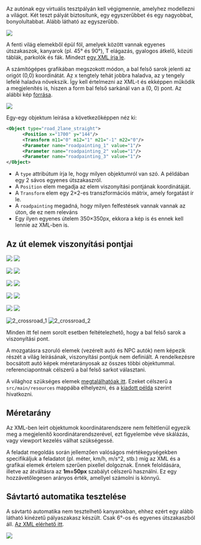 Az autónak egy virtuális tesztpályán kell végigmennie, amelyhez modellezni a világot. Két teszt pályát biztosítunk, egy egyszerűbbet és egy nagyobbat, bonyolultabbat. Alább látható az egyszerűbb.

![](https://raw.githubusercontent.com/SzFMV2018-Osz/handout/master/docs/images/test_world.png)

A fenti világ elemekből épül föl, amelyek között vannak egyenes útszakaszok, kanyarok (pl. 45° és 90°), T elágazás, gyalogos átkelő, közúti táblák, parkolók és fák. Mindezt [egy XML írja le](https://github.com/SzFMV2018-Osz/handout/blob/master/resources/test_world.xml).

A számítógépes grafikában megszokott módon, a bal felső sarok jelenti az origót (0,0) koordinátát. Az x tengtely tehát jobbra haladva, az y tengely lefelé haladva növekszik. Így kell értelmezni az XML-t és ekképpen működik a megjelenítés is, hiszen a form bal felső sarkánál van a (0, 0) pont. Az alábbi kép [forrása](http://www.e-cartouche.ch/content_reg/cartouche/graphics/en/html/Screen_learningObject3.html).

![](http://www.e-cartouche.ch/content_reg/cartouche/graphics/en/image/coordinates.jpg)

Egy-egy objektum leírása a következőképpen néz ki:

``` xml
<Object type="road_2lane_straight">
      <Position x="1700" y="144"/>
      <Transform m11="0" m12="1" m21="-1" m22="0"/>
      <Parameter name="roadpainting_1" value="1"/>
      <Parameter name="roadpainting_2" value="1"/>
      <Parameter name="roadpainting_3" value="1"/>
</Object>
```

* A `type` attribútum írja le, hogy milyen objektumról van szó. A példában egy 2 sávos egyenes útszakaszról.
* A `Position` elem megadja az elem viszonyítási pontjának koordinátáját.
* A `Transform` elem egy 2×2-es transzformációs mátrix, amely forgatást ír le.
* A `roadpainting` megadná, hogy milyen felfestések vannak vannak az úton, de ez nem releváns
* Egy ilyen egyenes útelem 350×350px, ekkora a kép is és ennek kell lennie az XML-ben is.

## Az út elemek viszonyítási pontjai

![](https://raw.githubusercontent.com/SzFMV2018-Osz/handout/master/docs/images/90right.png) ![](https://raw.githubusercontent.com/SzFMV2018-Osz/handout/master/docs/images/90left.png) 

![](https://raw.githubusercontent.com/SzFMV2018-Osz/handout/master/docs/images/45right.png) ![](https://raw.githubusercontent.com/SzFMV2018-Osz/handout/master/docs/images/45left.png)

![](https://raw.githubusercontent.com/SzFMV2018-Osz/handout/master/docs/images/6right.png) ![](https://raw.githubusercontent.com/SzFMV2018-Osz/handout/master/docs/images/6left.png)

![](https://raw.githubusercontent.com/SzFMV2018-Osz/handout/master/docs/images/tjunctionright.png)
![](https://raw.githubusercontent.com/SzFMV2018-Osz/handout/master/docs/images/tjunctionleft.png)

![](https://raw.githubusercontent.com/SzFMV2018-Osz/handout/master/docs/images/straight.png)
![](https://raw.githubusercontent.com/SzFMV2018-Osz/handout/master/docs/images/rotary.png)

![2_crossroad_1](https://raw.githubusercontent.com/SzFMV2018-Osz/handout/master/docs/images/2_crossroad_1.png)
![2_crossroad_2](https://raw.githubusercontent.com/SzFMV2018-Osz/handout/master/docs/images/2_crossroad_2.png)

Minden itt fel nem sorolt esetben feltételezhető, hogy a bal felső sarok a viszonyítási pont.

A mozgatásra szoruló elemek (vezérelt autó és NPC autók) nem képezik részét a világ leírásának, viszonyítási pontjuk nem definiált. A rendelkezésre bocsátott autó képek méretarányosak az összes többi objektummal. referenciapontnak célszerű a bal felső sarkot választani.

A világhoz szükséges elemek [megtalálhatóak itt](https://github.com/SzFMV2018-Osz/handout/tree/master/resources). Ezeket célszerű a `src/main/resources` mappába elhelyezni, és a [kiadott példa](https://github.com/SzFMV2018-Osz/AutomatedCar/blob/6784a1620dd1fa353cff6b339fed47e21a11a0ac/src/main/java/hu/oe/nik/szfmv/visualisation/CourseDisplay.java#L36) szerint hivatkozni.

## Méretarány

Az XML-ben leírt objektumok koordinátarendszere nem feltétlenül egyezik meg a megjelenítő koordinátarendszerével, ezt figyelembe véve skálázás, vagy viewport kezelés válhat szükségessé.

A feladat megoldás során jellemzően valóságos mértékegységekben specifikáljuk a feladatot (pl. méter, km/h, m/s^2, stb.) míg az XML és a grafikai elemek értelem szerűen pixellel dolgoznak. Ennek feloldására, illetve az átváltásra az **1m=50px** szabályt célszerű használni. Ez egy hozzávetőlegesen arányos érték, amellyel számolni is könnyű.

## Sávtartó automatika tesztelése

A sávtartó automatika nem tesztelhető kanyarokban, ehhez ezért egy alább látható kinézetű pályaszakasz készült. Csak 6°-os és egyenes útszakaszból áll. [Az XML elérhető itt](https://raw.githubusercontent.com/SzFMV2018-Osz/handout/master/resources/lane_keeping_test_world.xml).

![](https://github.com/SzFMV2018-Osz/handout/blob/master/lka.png)
